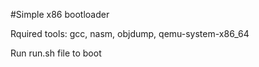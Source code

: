 #Simple x86 bootloader

Rquired tools: gcc, nasm, objdump, qemu-system-x86_64

Run run.sh file to boot